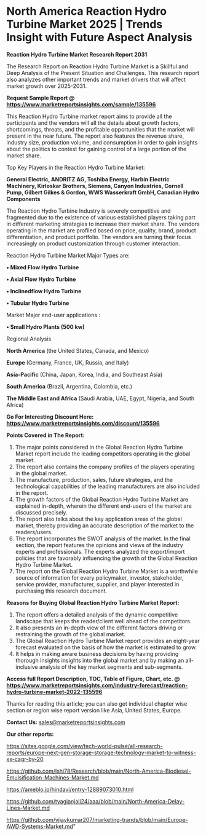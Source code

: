 # North America Reaction Hydro Turbine Market 2025 | Trends Insight with Future Aspect Analysis

<strong>Reaction Hydro Turbine Market Research Report 2031</strong>

The Research Report on Reaction Hydro Turbine Market is a Skillful and Deep Analysis of the Present Situation and Challenges. This research report also analyzes other important trends and market drivers that will affect market growth over 2025-2031.

<strong>Request Sample Report @ <a href=https://www.marketreportsinsights.com/sample/135596>https://www.marketreportsinsights.com/sample/135596</a></strong>

This Reaction Hydro Turbine market report aims to provide all the participants and the vendors will all the details about growth factors, shortcomings, threats, and the profitable opportunities that the market will present in the near future. The report also features the revenue share, industry size, production volume, and consumption in order to gain insights about the politics to contest for gaining control of a large portion of the market share.

Top Key Players in the Reaction Hydro Turbine Market:

<strong>General Electric, ANDRITZ AG, Toshiba Energy, Harbin Electric Machinery, Kirloskar Brothers, Siemens, Canyon Industries, Cornell Pump, Gilbert Gilkes & Gordon, WWS Wasserkraft GmbH, Canadian Hydro Components</strong>

The Reaction Hydro Turbine Industry is severely competitive and fragmented due to the existence of various established players taking part in different marketing strategies to increase their market share. The vendors operating in the market are profiled based on price, quality, brand, product differentiation, and product portfolio. The vendors are turning their focus increasingly on product customization through customer interaction.

Reaction Hydro Turbine Market Major Types are:

<strong>• Mixed Flow Hydro Turbine

• Axial Flow Hydro Turbine

• Inclinedflow Hydro Turbine

• Tubular Hydro Turbine</strong>

Market Major end-user applications :

<strong>• Small Hydro Plants (500 kw)</strong>

Regional Analysis

</u><strong><b>North America</b></strong> (the United States, Canada, and Mexico)

<strong><b>Europe </b></strong>(Germany, France, UK, Russia, and Italy)

<strong><b>Asia-Pacific</b></strong> (China, Japan, Korea, India, and Southeast Asia)

<strong><b>South America</b></strong> (Brazil, Argentina, Colombia, etc.)

<strong><b>The Middle East and Africa</b></strong> (Saudi Arabia, UAE, Egypt, Nigeria, and South Africa)

<strong>Go For Interesting Discount Here: <a href=https://www.marketreportsinsights.com/discount/135596>https://www.marketreportsinsights.com/discount/135596</a></strong>

<strong>Points Covered in The Report:</strong>
<ol>
  <li>The major points considered in the Global Reaction Hydro Turbine Market report include the leading competitors operating in the global market.</li>
  <li>The report also contains the company profiles of the players operating in the global market.</li>
  <li>The manufacture, production, sales, future strategies, and the technological capabilities of the leading manufacturers are also included in the report.</li>
  <li>The growth factors of the Global Reaction Hydro Turbine Market are explained in-depth, wherein the different end-users of the market are discussed precisely.</li>
  <li>The report also talks about the key application areas of the global market, thereby providing an accurate description of the market to the readers/users.</li>
  <li>The report incorporates the SWOT analysis of the market. In the final section, the report features the opinions and views of the industry experts and professionals. The experts analyzed the export/import policies that are favorably influencing the growth of the Global Reaction Hydro Turbine Market.</li>
  <li>The report on the Global Reaction Hydro Turbine Market is a worthwhile source of information for every policymaker, investor, stakeholder, service provider, manufacturer, supplier, and player interested in purchasing this research document.</li>
</ol>
<strong>Reasons for Buying Global Reaction Hydro Turbine Market Report:</strong>

<ol>
  <li>The report offers a detailed analysis of the dynamic competitive landscape that keeps the reader/client well ahead of the competitors.</li>
  <li>It also presents an in-depth view of the different factors driving or restraining the growth of the global market.</li>
  <li>The Global Reaction Hydro Turbine Market report provides an eight-year forecast evaluated on the basis of how the market is estimated to grow.</li>
  <li>It helps in making aware business decisions by having providing thorough insights insights into the global market and by making an all-inclusive analysis of the key market segments and sub-segments.</li>
</ol>
<strong>Access full Report Description, TOC, Table of Figure, Chart, etc. @ <a href=https://www.marketreportsinsights.com/industry-forecast/reaction-hydro-turbine-market-2022-135596>https://www.marketreportsinsights.com/industry-forecast/reaction-hydro-turbine-market-2022-135596</a></strong>


Thanks for reading this article; you can also get individual chapter wise section or region wise report version like Asia, United States, Europe.

<strong>Contact Us:</strong>
sales@marketreportsinsights.com

<strong>Our other reports:</strong>

<a href=https://sites.google.com/view/tech-world-pulse/all-research-reports/europe-next-gen-storage-storage-technology-market-to-witness-xx-cagr-by-20>https://sites.google.com/view/tech-world-pulse/all-research-reports/europe-next-gen-storage-storage-technology-market-to-witness-xx-cagr-by-20</a>

<a href=https://github.com/Ishi78/Research/blob/main/North-America-Biodiesel-Emulsification-Machines-Market.md>https://github.com/Ishi78/Research/blob/main/North-America-Biodiesel-Emulsification-Machines-Market.md</a>

<a href=https://ameblo.jp/hindavi/entry-12889073010.html>https://ameblo.jp/hindavi/entry-12889073010.html</a>

<a href=https://github.com/tyagianjali24/aaa/blob/main/North-America-Delay-Lines-Market.md>https://github.com/tyagianjali24/aaa/blob/main/North-America-Delay-Lines-Market.md</a>

<a href=https://github.com/vijaykumar207/marketing-trands/blob/main/Europe-AWD-Systems-Market.md>https://github.com/vijaykumar207/marketing-trands/blob/main/Europe-AWD-Systems-Market.md</a>"
